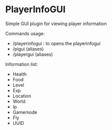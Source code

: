 # PlayerInfoGUI
Simple GUI plugin for viewing player information

Commands usage:
- /playerinfogui : to opens the playerinfogui
- /pigui (aliases)
- /playergui (aliases)

Information list:
- Health
- Food
- Level
- Exp
- Location
- World
- Ip
- Gamemode
- Fly
- UUID
